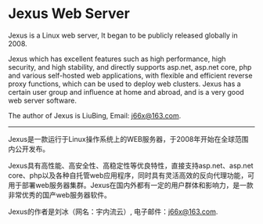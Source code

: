 # Jexus Web Server
Jexus is a Linux web server, It began to be publicly released globally in 2008.

Jexus which has excellent features such as high performance, high security, and high stability, and directly supports asp.net, asp.net core, php and various self-hosted web applications, with flexible and efficient reverse proxy functions, which can be used to deploy web clusters. Jexus has a certain user group and influence at home and abroad, and is a very good web server software.

The author of Jexus is LiuBing, Email: j66x@163.com.

-----------------------------------------------------

Jexus是一款运行于Linux操作系统上的WEB服务器，于2008年开始在全球范围内公开发布。

Jexus具有高性能、高安全性、高稳定性等优良特性，直接支持asp.net、asp.net core、php以及各种自托管web应用程序，同时具有灵活高效的反向代理功能，可用于部署web服务器集群。Jexus在国内外都有一定的用户群体和影响力，是一款非常优秀的国产web服务器软件。

Jexus的作者是刘冰（网名：宇内流云）, 电子邮件：j66x@163.com.

